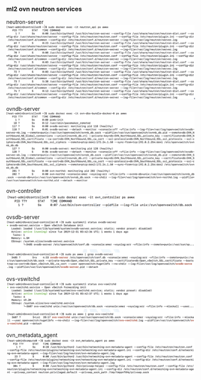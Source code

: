 ### ml2 ovn neutron services

neutron-server
![](pics/ml2-ovn-neutron-services-pic1.png)

ovndb-server
![](pics/ml2-ovn-neutron-services-pic6.png)

ovn-controller
![](pics/ml2-ovn-neutron-services-pic2.png)

ovsdb-server
![](pics/ml2-ovn-neutron-services-pic3.png)

ovs-vswitchd
![](pics/ml2-ovn-neutron-services-pic4.png)

ovn_metadata_agent
![](pics/ml2-ovn-neutron-services-pic5.png)

